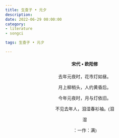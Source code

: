 ```yaml
---
title: 生查子 • 元夕
description:
date: 2022-06-29 00:00:00
category:
- literature
- songci

tags: 生查子 • 元夕

---
```


<div id="poem-author">
    宋代 • 欧阳修
</div>
<div id="poem-body">
<p class="poem-paragraph">去年元夜时，花市灯如昼。</p>
<p class="poem-paragraph">月上柳梢头，人约黄昏后。</p>
<p class="poem-paragraph">今年元夜时，月与灯依旧。</p>
<p class="poem-paragraph">不见去年人，泪湿春衫袖。(泪</p>
<p class="poem-paragraph">湿</p>
<p class="poem-paragraph">：一作：满)</p>

</div>

<style>

#poem-author {
    width: 100%;
    text-align: center;
    margin: 20px 0;
    font-weight: bold;
}
#poem-body {
    width: 100%;
    text-align: center;
}
.poem-paragraph {
    font-family: "仿宋"
}

</style>
